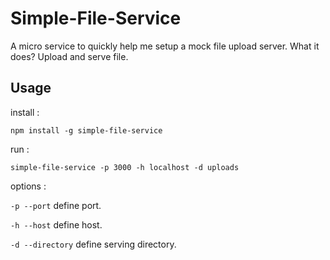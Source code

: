 # Simple-File-Service

A micro service to quickly help me setup a mock file upload server. What it does? Upload and serve file.

## Usage

install :

`npm install -g simple-file-service`

run :

`simple-file-service -p 3000 -h localhost -d uploads`

options :

`-p --port` define port.

`-h --host` define host.

`-d --directory` define serving directory.